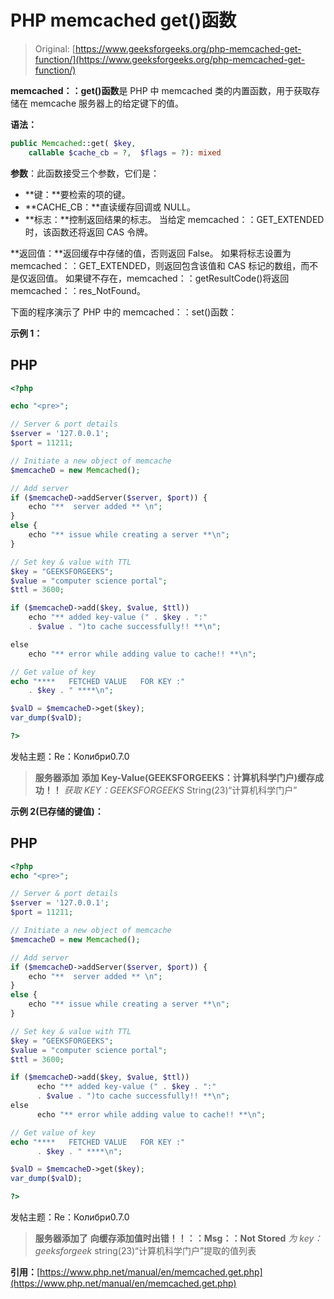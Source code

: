 # PHP memcached get()函数

> Original: [https://www.geeksforgeeks.org/php-memcached-get-function/](https://www.geeksforgeeks.org/php-memcached-get-function/)

**memcached：：get()函数**是 PHP 中 memcached 类的内置函数，用于获取存储在 memcache 服务器上的给定键下的值。

**语法：**

```php
public Memcached::get( $key, 
    callable $cache_cb = ?,  $flags = ?): mixed
```

**参数**：此函数接受三个参数，它们是：

*   **键：**要检索的项的键。
*   **CACHE_CB：**直读缓存回调或 NULL。
*   **标志：**控制返回结果的标志。 当给定 memcached：：GET_EXTENDED 时，该函数还将返回 CAS 令牌。

**返回值：**返回缓存中存储的值，否则返回 False。 如果将标志设置为 memcached：：GET_EXTENDED，则返回包含该值和 CAS 标记的数组，而不是仅返回值。 如果键不存在，memcached：：getResultCode()将返回 memcached：：res_NotFound。

下面的程序演示了 PHP 中的 memcached：：set()函数：

**示例 1：**

## PHP

```php
<?php

echo "<pre>";

// Server & port details
$server = '127.0.0.1';
$port = 11211;

// Initiate a new object of memcache
$memcacheD = new Memcached();

// Add server
if ($memcacheD->addServer($server, $port)) {
    echo "**  server added ** \n";
}
else {
    echo "** issue while creating a server **\n";
}

// Set key & value with TTL
$key = "GEEKSFORGEEKS";
$value = "computer science portal";
$ttl = 3600;

if ($memcacheD->add($key, $value, $ttl)) 
    echo "** added key-value (" . $key . ":" 
    . $value . ")to cache successfully!! **\n";

else 
    echo "** error while adding value to cache!! **\n";

// Get value of key
echo "****   FETCHED VALUE   FOR KEY :" 
    . $key . " ****\n";

$valD = $memcacheD->get($key);
var_dump($valD);

?>
```

发帖主题：Re：Колибри0.7.0

> **服务器添加**
> **添加 Key-Value(GEEKSFORGEEKS：计算机科学门户)缓存成功！！**
> *获取 KEY：GEEKSFORGEEKS*
> String(23)“计算机科学门户”

**示例 2(已存储的键值)：**

## PHP

```php
<?php
echo "<pre>";

// Server & port details
$server = '127.0.0.1';
$port = 11211;

// Initiate a new object of memcache
$memcacheD = new Memcached();

// Add server
if ($memcacheD->addServer($server, $port)) {
    echo "**  server added ** \n";
}
else {
    echo "** issue while creating a server **\n";
}

// Set key & value with TTL
$key = "GEEKSFORGEEKS";
$value = "computer science portal";
$ttl = 3600;

if ($memcacheD->add($key, $value, $ttl)) 
      echo "** added key-value (" . $key . ":" 
      . $value . ")to cache successfully!! **\n";
else 
      echo "** error while adding value to cache!! **\n";

// Get value of key
echo "****   FETCHED VALUE   FOR KEY :"
      . $key . " ****\n";

$valD = $memcacheD->get($key);
var_dump($valD);

?>
```

发帖主题：Re：Колибри0.7.0

> **服务器添加了**
> **向缓存添加值时出错！！：：Msg：：Not Stored**
> *为 key：geeksforgeek*
> string(23)“计算机科学门户”提取的值列表

**引用：**[https://www.php.net/manual/en/memcached.get.php](https://www.php.net/manual/en/memcached.get.php)